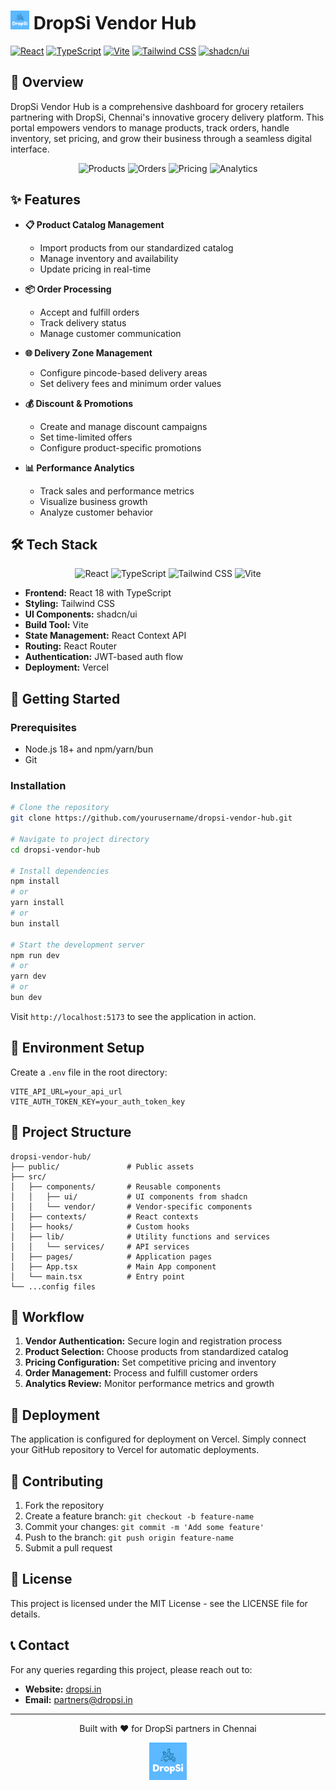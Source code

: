 # <img src="/public/android-chrome-512x512.png" alt="DropSi Logo" width="30"/> DropSi Vendor Hub

[![React](https://img.shields.io/badge/React-18-61DAFB?style=flat-square&logo=react)](https://reactjs.org/)
[![TypeScript](https://img.shields.io/badge/TypeScript-5-3178C6?style=flat-square&logo=typescript)](https://www.typescriptlang.org/)
[![Vite](https://img.shields.io/badge/Vite-5-646CFF?style=flat-square&logo=vite)](https://vitejs.dev/)
[![Tailwind CSS](https://img.shields.io/badge/Tailwind-3-38B2AC?style=flat-square&logo=tailwind-css)](https://tailwindcss.com/)
[![shadcn/ui](https://img.shields.io/badge/shadcn/ui-latest-000?style=flat-square)](https://ui.shadcn.com/)

## 🚀 Overview

DropSi Vendor Hub is a comprehensive dashboard for grocery retailers partnering with DropSi, Chennai's innovative grocery delivery platform. This portal empowers vendors to manage products, track orders, handle inventory, set pricing, and grow their business through a seamless digital interface.

<div align="center">
  <img src="https://img.shields.io/badge/🛒%20Products-Manage-5CB8FF?style=for-the-badge" alt="Products" />
  <img src="https://img.shields.io/badge/📦%20Orders-Track-5CB8FF?style=for-the-badge" alt="Orders" />
  <img src="https://img.shields.io/badge/💰%20Pricing-Optimize-5CB8FF?style=for-the-badge" alt="Pricing" />
  <img src="https://img.shields.io/badge/📊%20Analytics-Grow-5CB8FF?style=for-the-badge" alt="Analytics" />
</div>

## ✨ Features

- **📋 Product Catalog Management**
  - Import products from our standardized catalog
  - Manage inventory and availability
  - Update pricing in real-time
  
- **📦 Order Processing**
  - Accept and fulfill orders
  - Track delivery status
  - Manage customer communication
  
- **🌐 Delivery Zone Management**
  - Configure pincode-based delivery areas
  - Set delivery fees and minimum order values
  
- **💰 Discount & Promotions**
  - Create and manage discount campaigns
  - Set time-limited offers
  - Configure product-specific promotions
  
- **📊 Performance Analytics**
  - Track sales and performance metrics
  - Visualize business growth
  - Analyze customer behavior

## 🛠️ Tech Stack

<div align="center">
  <img src="https://cdn.jsdelivr.net/gh/devicons/devicon/icons/react/react-original.svg" width="50" height="50" alt="React" title="React" />
  <img src="https://cdn.jsdelivr.net/gh/devicons/devicon/icons/typescript/typescript-original.svg" width="50" height="50" alt="TypeScript" title="TypeScript" />
  <img src="https://github.com/devicons/devicon/tree/v2.16.0/icons/tailwindcss/tailwindcss-plain.svg" width="50" height="50" alt="Tailwind CSS" title="Tailwind CSS" />
  <img src="https://vitejs.dev/logo.svg" width="50" height="50" alt="Vite" title="Vite" />
</div>

- **Frontend:** React 18 with TypeScript
- **Styling:** Tailwind CSS
- **UI Components:** shadcn/ui
- **Build Tool:** Vite
- **State Management:** React Context API
- **Routing:** React Router
- **Authentication:** JWT-based auth flow
- **Deployment:** Vercel

## 🚀 Getting Started

### Prerequisites

- Node.js 18+ and npm/yarn/bun
- Git

### Installation

```bash
# Clone the repository
git clone https://github.com/yourusername/dropsi-vendor-hub.git

# Navigate to project directory
cd dropsi-vendor-hub

# Install dependencies
npm install
# or
yarn install
# or
bun install

# Start the development server
npm run dev
# or
yarn dev
# or
bun dev
```

Visit `http://localhost:5173` to see the application in action.

## 🔧 Environment Setup

Create a `.env` file in the root directory:

```env
VITE_API_URL=your_api_url
VITE_AUTH_TOKEN_KEY=your_auth_token_key
```

## 📂 Project Structure

```
dropsi-vendor-hub/
├── public/               # Public assets
├── src/
│   ├── components/       # Reusable components
│   │   ├── ui/           # UI components from shadcn
│   │   └── vendor/       # Vendor-specific components
│   ├── contexts/         # React contexts
│   ├── hooks/            # Custom hooks
│   ├── lib/              # Utility functions and services
│   │   └── services/     # API services
│   ├── pages/            # Application pages
│   ├── App.tsx           # Main App component
│   └── main.tsx          # Entry point
└── ...config files
```

## 🔄 Workflow

1. **Vendor Authentication:** Secure login and registration process
2. **Product Selection:** Choose products from standardized catalog
3. **Pricing Configuration:** Set competitive pricing and inventory
4. **Order Management:** Process and fulfill customer orders
5. **Analytics Review:** Monitor performance metrics and growth

## 🚢 Deployment

The application is configured for deployment on Vercel. Simply connect your GitHub repository to Vercel for automatic deployments.

## 🤝 Contributing

1. Fork the repository
2. Create a feature branch: `git checkout -b feature-name`
3. Commit your changes: `git commit -m 'Add some feature'`
4. Push to the branch: `git push origin feature-name`
5. Submit a pull request

## 📄 License

This project is licensed under the MIT License - see the LICENSE file for details.

## 📞 Contact

For any queries regarding this project, please reach out to:

- **Website:** [dropsi.in](https://dropsi.in)
- **Email:** partners@dropsi.in

---

<div align="center">
  <p>Built with ❤️ for DropSi partners in Chennai</p>
  <img src="/public/android-chrome-192x192.png" alt="DropSi Logo" width="60"/>
</div>
